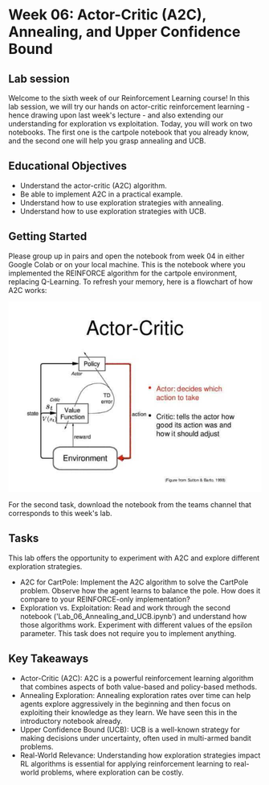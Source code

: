 # Week 06: Actor-Critic (A2C), Annealing, and Upper Confidence Bound

## Lab session

Welcome to the sixth week of our Reinforcement Learning course! In this lab session, we will try our hands on actor-critic reinforcement learning - hence drawing upon last week's lecture - and also extending our understanding for exploration vs exploitation. Today, you will work on two notebooks. The first one is the cartpole notebook that you already know, and the second one will help you grasp annealing and UCB.

## Educational Objectives

- Understand the actor-critic (A2C) algorithm.
- Be able to implement A2C in a practical example.
- Understand how to use exploration strategies with annealing.
- Understand how to use exploration strategies with UCB.

## Getting Started

Please group up in pairs and open the notebook from week 04 in either Google Colab or on your local machine. This is the notebook where you implemented the REINFORCE algorithm for the cartpole environment, replacing Q-Learning. To refresh your memory, here is a flowchart of how A2C works:

![A2C Flowchart](Actor_Critic_flowchart.jpg)

For the second task, download the notebook from the teams channel that corresponds to this week's lab.

## Tasks

This lab offers the opportunity to experiment with A2C and explore different exploration strategies.

- A2C for CartPole: Implement the A2C algorithm to solve the CartPole problem. Observe how the agent learns to balance the pole. How does it compare to your REINFORCE-only implementation?
- Exploration vs. Exploitation: Read and work through the second notebook ('Lab_06_Annealing_and_UCB.ipynb') and understand how those algorithms work. Experiment with different values of the epsilon parameter. This task does not require you to implement anything.

## Key Takeaways

- Actor-Critic (A2C): A2C is a powerful reinforcement learning algorithm that combines aspects of both value-based and policy-based methods.
- Annealing Exploration: Annealing exploration rates over time can help agents explore aggressively in the beginning and then focus on exploiting their knowledge as they learn. We have seen this in the introductory notebook already.
- Upper Confidence Bound (UCB): UCB is a well-known strategy for making decisions under uncertainty, often used in multi-armed bandit problems.
- Real-World Relevance: Understanding how exploration strategies impact RL algorithms is essential for applying reinforcement learning to real-world problems, where exploration can be costly.
